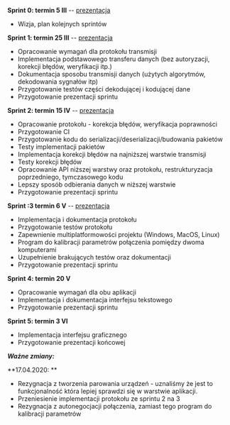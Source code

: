 **Sprint 0:  termin 5 III** -- [prezentacja](https://docs.google.com/presentation/d/1DscUeyppXXEtgZ1-d9T5rzB9PWKlJ8LDe_w7wDL5As0/edit?usp=sharing)

-   Wizja, plan kolejnych sprintów
    
**Sprint 1:  termin 25 III** -- [prezentacja](https://docs.google.com/presentation/d/15KxHYvzlqLRodGa-oZqMQ63rdSrYAPGrD72P5Q6aOhY/edit?usp=sharing)

-   Opracowanie wymagań dla protokołu transmisji
-   Implementacja podstawowego transferu danych (bez autoryzacji, korekcji błędów, weryfikacji itp.)
-   Dokumentacja sposobu transmisji danych (użytych algorytmów, dekodowania sygnałów itp)
-   Przygotowanie testów części dekodującej i kodującej dane
-   Przygotowanie prezentacji sprintu

**Sprint 2: termin 15 IV** -- [prezentacja](https://docs.google.com/presentation/d/18G3X2wtMrt-GHr3P81ekFlSrtS8_PEWGzMDFLG9734Y/edit?usp=sharing)

-   Opracowanie protokołu - korekcja błędów, weryfikacja poprawności
-   Przygotowanie CI
-   Przygotowanie kodu do serializacji/deserializacji/budowania pakietów
-   Testy implementacji pakietów
-   Implementacja korekcji błędów na najniższej warstwie transmisji
-   Testy korekcji błędów
-   Opracowanie API niższej warstwy oraz protokołu, restrukturyzacja poprzedniego, tymczasowego kodu
-   Lepszy sposób odbierania danych w niższej warstwie
-   Przygotowanie prezentacji sprintu

**Sprint :3 termin  6 V** -- [prezentacja](https://docs.google.com/presentation/d/1klT1MrT12kjXYV5IA1SvpvBOZUriEa8gWAeXBoH2opM/edit?usp=sharing)

-   Implementacja i dokumentacja protokołu
-   Przygotowanie testów protokołu
-   Zapewnienie multiplatformowości projektu (Windows, MacOS, Linux)
-   Program do kalibracji parametrów połączenia pomiędzy dwoma komputerami
-   Uzupełnienie brakujących testów oraz dokumentacji
-   Przygotowanie prezentacji sprintu

**Sprint 4:  termin 20 V**

-   Opracowanie wymagań dla obu aplikacji
-   Implementacja i dokumentacja interfejsu tekstowego
-   Przygotowanie prezentacji sprintu

**Sprint 5:  termin 3 VI**

-   Implementacja interfejsu graficznego
-   Przygotowanie prezentacji końcowej


***Ważne zmiany:***

**17.04.2020: **

-   Rezygnacja z tworzenia parowania urządzeń - uznaliśmy że jest to funkcjonalność która lepiej sprawdzi się w warstwie aplikacji.
-   Przeniesienie implementacji protokołu ze sprintu 2 na 3
-   Rezygnacja z autonegocjacji połączenia, zamiast tego program do kalibracji parametrów

 
